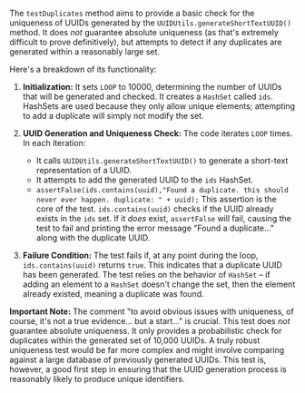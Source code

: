 The `testDuplicates` method aims to provide a basic check for the uniqueness of UUIDs generated by the `UUIDUtils.generateShortTextUUID()` method. It does *not* guarantee absolute uniqueness (as that's extremely difficult to prove definitively), but attempts to detect if any duplicates are generated within a reasonably large set.

Here's a breakdown of its functionality:

1. **Initialization:**  It sets `LOOP` to 10000, determining the number of UUIDs that will be generated and checked.  It creates a `HashSet` called `ids`. HashSets are used because they only allow unique elements; attempting to add a duplicate will simply not modify the set.

2. **UUID Generation and Uniqueness Check:** The code iterates `LOOP` times. In each iteration:
   - It calls `UUIDUtils.generateShortTextUUID()` to generate a short-text representation of a UUID.
   - It attempts to add the generated UUID to the `ids` HashSet.
   - `assertFalse(ids.contains(uuid),"Found a duplicate. this should never ever happen. duplicate: " + uuid);`  This assertion is the core of the test.  `ids.contains(uuid)` checks if the UUID already exists in the `ids` set. If it *does* exist, `assertFalse` will fail, causing the test to fail and printing the error message "Found a duplicate..." along with the duplicate UUID.

3. **Failure Condition:** The test fails if, at any point during the loop, `ids.contains(uuid)` returns `true`. This indicates that a duplicate UUID has been generated.  The test relies on the behavior of `HashSet` – if adding an element to a `HashSet` doesn't change the set, then the element already existed, meaning a duplicate was found.

**Important Note:** The comment "to avoid obvious issues with uniqueness, of course, it's not a true evidence... but a start..." is crucial. This test does *not* guarantee absolute uniqueness. It only provides a probabilistic check for duplicates within the generated set of 10,000 UUIDs.  A truly robust uniqueness test would be far more complex and might involve comparing against a large database of previously generated UUIDs. This test is, however, a good first step in ensuring that the UUID generation process is reasonably likely to produce unique identifiers.